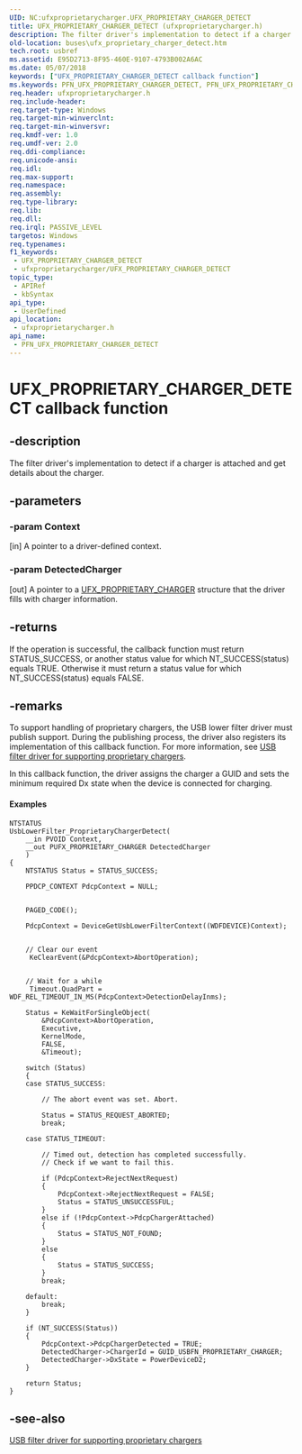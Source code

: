 ```yaml
---
UID: NC:ufxproprietarycharger.UFX_PROPRIETARY_CHARGER_DETECT
title: UFX_PROPRIETARY_CHARGER_DETECT (ufxproprietarycharger.h)
description: The filter driver's implementation to detect if a charger is attached and get details about the charger.
old-location: buses\ufx_proprietary_charger_detect.htm
tech.root: usbref
ms.assetid: E95D2713-8F95-460E-9107-4793B002A6AC
ms.date: 05/07/2018
keywords: ["UFX_PROPRIETARY_CHARGER_DETECT callback function"]
ms.keywords: PFN_UFX_PROPRIETARY_CHARGER_DETECT, PFN_UFX_PROPRIETARY_CHARGER_DETECT callback function pointer [Buses], UFX_PROPRIETARY_CHARGER_DETECT, UFX_PROPRIETARY_CHARGER_DETECT callback, UfxProprietaryChargerDetect, UfxProprietaryChargerDetect callback function [Buses], buses.ufx_proprietary_charger_detect, ufxproprietarycharger/UfxProprietaryChargerDetect
req.header: ufxproprietarycharger.h
req.include-header: 
req.target-type: Windows
req.target-min-winverclnt: 
req.target-min-winversvr: 
req.kmdf-ver: 1.0
req.umdf-ver: 2.0
req.ddi-compliance: 
req.unicode-ansi: 
req.idl: 
req.max-support: 
req.namespace: 
req.assembly: 
req.type-library: 
req.lib: 
req.dll: 
req.irql: PASSIVE_LEVEL
targetos: Windows
req.typenames: 
f1_keywords:
 - UFX_PROPRIETARY_CHARGER_DETECT
 - ufxproprietarycharger/UFX_PROPRIETARY_CHARGER_DETECT
topic_type:
 - APIRef
 - kbSyntax
api_type:
 - UserDefined
api_location:
 - ufxproprietarycharger.h
api_name:
 - PFN_UFX_PROPRIETARY_CHARGER_DETECT
---
```


# UFX_PROPRIETARY_CHARGER_DETECT callback function


## -description

The filter driver's implementation to detect if a charger is attached  and get details about the charger.

## -parameters

### -param Context 

[in]
    A pointer to a driver-defined context.

### -param DetectedCharger 

[out]
A pointer to a     <a href="/windows-hardware/drivers/ddi/ufxproprietarycharger/ns-ufxproprietarycharger-_ufx_proprietary_charger">UFX_PROPRIETARY_CHARGER</a> structure that the driver fills with charger information.

## -returns

If the operation is successful, the callback function must return STATUS_SUCCESS, or another status value for which NT_SUCCESS(status) equals TRUE. Otherwise it must return a status value for which NT_SUCCESS(status) equals FALSE.

## -remarks

To support handling of proprietary chargers, the USB lower filter driver must publish support. During the publishing process, the driver also registers its implementation of this  callback function. For more information, see <a href="/previous-versions/windows/hardware/drivers/mt188012(v=vs.85)">USB filter driver for supporting proprietary chargers</a>.

In this callback function, the driver assigns the charger a GUID and sets the minimum required Dx state when the device is connected for charging. 


#### Examples


```
NTSTATUS
UsbLowerFilter_ProprietaryChargerDetect(
    __in PVOID Context,
    __out PUFX_PROPRIETARY_CHARGER DetectedCharger
    )
{
    NTSTATUS Status = STATUS_SUCCESS;

    PPDCP_CONTEXT PdcpContext = NULL;


    PAGED_CODE();

    PdcpContext = DeviceGetUsbLowerFilterContext((WDFDEVICE)Context);


    // Clear our event
     KeClearEvent(&PdcpContext>AbortOperation);


    // Wait for a while
     Timeout.QuadPart = WDF_REL_TIMEOUT_IN_MS(PdcpContext>DetectionDelayInms);

    Status = KeWaitForSingleObject(
        &PdcpContext>AbortOperation,
        Executive,
        KernelMode,
        FALSE,
        &Timeout);

    switch (Status)
    {
    case STATUS_SUCCESS:

        // The abort event was set. Abort.

        Status = STATUS_REQUEST_ABORTED;
        break;

    case STATUS_TIMEOUT:

        // Timed out, detection has completed successfully.
        // Check if we want to fail this.

        if (PdcpContext>RejectNextRequest)
        {
            PdcpContext->RejectNextRequest = FALSE;
            Status = STATUS_UNSUCCESSFUL;
        }
        else if (!PdcpContext->PdcpChargerAttached)
        {
            Status = STATUS_NOT_FOUND;
        }
        else
        {
            Status = STATUS_SUCCESS;
        }
        break;

    default:
        break;
    }

    if (NT_SUCCESS(Status))
    {
        PdcpContext->PdcpChargerDetected = TRUE;
        DetectedCharger->ChargerId = GUID_USBFN_PROPRIETARY_CHARGER;
        DetectedCharger->DxState = PowerDeviceD2;
    }

    return Status;
}
```


## -see-also

<a href="/previous-versions/windows/hardware/drivers/mt188012(v=vs.85)">USB filter driver for supporting proprietary chargers</a>